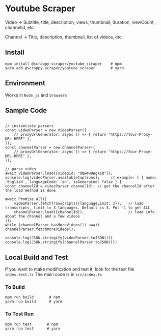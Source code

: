 # Youtube Scraper
Video -> Subtitle, title, description, views, thumbnail, duration, viewCount, channelId, etc

Channel -> Title, description, thumbnail, list of videos, etc

## Install
```aiignore
npm install @scrappy-scraper/youtube_scraper    # npm
yarn add @scrappy-scraper/youtube_scraper       # yarn
```

## Environment
Works in `Node.js` and `browsers`

## Sample Code

```aiignore

// instantiate parsers
const videoParser = new VideoParser({
    // proxyUrlGenerator: async () => { return "https://Your-Proxy-URL-HERE" },
});
const channelParser = new ChannelParser({
    // proxyUrlGenerator: async () => { return "https://Your-Proxy-URL-HERE" },
});

// parse video
await videoParser.load({videoId: "dQw4w9WgXcQ"});
console.log(videoParser.availableCaptions);     // example: [ { name: 'English', languageCode: 'en', isGenerated: false } ]
const channelId = videoParser.channelId!; // get the channelId after the load method is done

await Promise.all([
    videoParser.fetchTranscripts({languageLimit: 3}),   // load transcripts, limit to 3 languages. Default is 3. Put -1 to get ALL
    channelParser.load({channelId}),                    // load info about the channel and a few videos
]);
while (channelParser.hasMoreVideos()) await channelParser.fetchMoreVideos();

console.log(JSON.stringify(videoParser.toJSON()))
console.log(JSON.stringify(channelParser.toJSON()))

```

## Local Build and Test
If you want to make modification and test it, look for the test file `index.test.ts`
The main code is in `src/index.ts`

### To Build
```aiignore
npm run build       # npm
yarn run build      # yarn
```
### To Test Run
```aiignore
npm run test       # npm
yarn run test      # yarn
```
